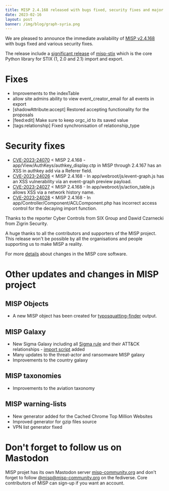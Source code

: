 ```yaml
---
title: MISP 2.4.168 released with bugs fixed, security fixes and major improvements in STIX support. 
date: 2023-02-16
layout: post
banner: /img/blog/graph-syria.png 
---
```


We are pleased to announce the immediate availability of [MISP v2.4.168](https://github.com/MISP/MISP/releases/tag/v2.4.168) with bugs fixed and various security fixes.

The release include a [significant release](https://www.misp-project.org/Changelog-misp-stix.txt) of [misp-stix](https://github.com/MISP/misp-stix) which is the core Python library for STIX (1, 2.0 and 2.1) import and export.

# Fixes

- Improvements to the indexTable
- allow site admins ability to view event_creator_email for all events in export
- [shadowAttribute:accept] Restored accepting functionality for the proposals
- [feed:edit] Make sure to keep orgc_id to its saved value
- [tags:relationship] Fixed synchronisation of relationship_type

# Security fixes

- [CVE-2023-24070](https://cvepremium.circl.lu/cve/CVE-2023-24070) < MISP 2.4.168 - app/View/AuthKeys/authkey_display.ctp in MISP through 2.4.167 has an XSS in authkey add via a Referer field.
- [CVE-2023-24026](https://cvepremium.circl.lu/cve/CVE-2023-24026) < MISP 2.4.168 - In app/webroot/js/event-graph.js has an XSS vulnerability via an event-graph preview payload.
- [CVE-2023-24027](https://cvepremium.circl.lu/cve/CVE-2023-24027) < MISP 2.4.168 - In app/webroot/js/action_table.js allows XSS via a network history name.
- [CVE-2023-24028](https://cvepremium.circl.lu/cve/CVE-2023-24028) < MISP 2.4.168 - In app/Controller/Component/ACLComponent.php has incorrect access control for the decaying import function.

Thanks to the reporter Cyber Controls from SIX Group and Dawid Czarnecki from Zigrin Security.

A huge thanks to all the contributors and supporters of the MISP project. This release won't be possible by all the organisations and people supporting us to make MISP a reality.

For more [details](https://www.misp-project.org/Changelog.txt) about changes in the MISP core software.

# Other updates and changes in MISP project

## MISP Objects

- A new MISP object has been created for [typosquatting-finder](https://typosquatting-finder.circl.lu/) output.

## MISP Galaxy

- New Sigma Galaxy including all [Sigma rule](https://github.com/MISP/misp-galaxy/blob/main/clusters/sigma-rules.json) and their ATT&CK relationships - [import script](https://github.com/MISP/misp-galaxy/blob/main/tools/sigma/sigma-to-galaxy.py) added
- Many updates to the threat-actor and ransomware MISP galaxy
- Improvements to the country galaxy

## MISP taxonomies

- Improvements to the aviation taxonomy

## MISP warning-lists

- New generator added for the Cached Chrome Top Million Websites
- Improved generator for gzip files source
- VPN list generator fixed

# Don't forget to follow us on Mastodon

MISP projet has its own Mastodon server [misp-community.org](https://misp-community.org/) and don't forget to follow @misp@misp-community.org on the fediverse. Core contributors of MISP can sign-up if you want an account.

